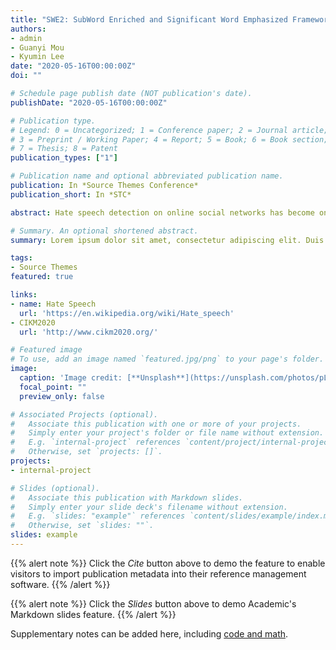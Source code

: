 ```yaml
---
title: "SWE2: SubWord Enriched and Significant Word Emphasized Framework for Hate Speech Detection"
authors:
- admin
- Guanyi Mou
- Kyumin Lee
date: "2020-05-16T00:00:00Z"
doi: ""

# Schedule page publish date (NOT publication's date).
publishDate: "2020-05-16T00:00:00Z"

# Publication type.
# Legend: 0 = Uncategorized; 1 = Conference paper; 2 = Journal article;
# 3 = Preprint / Working Paper; 4 = Report; 5 = Book; 6 = Book section;
# 7 = Thesis; 8 = Patent
publication_types: ["1"]

# Publication name and optional abbreviated publication name.
publication: In *Source Themes Conference*
publication_short: In *STC*

abstract: Hate speech detection on online social networks has become one of the emerging hot topics in recent years. With the broad spread and fast propagation speed across online social networks, hate speech makes significant impacts on society by increasing prejudice and hurting people. Therefore, there are aroused attention and concern from both industry and academia. In this paper, we address the hate speech problem and propose a novel hate speech detection framework called SWE2, which only relies on the content of messages and automatically identifies hate speech. In particular, our framework exploits both word-level semantic information and sub-word knowledge. It is intuitively persuasive and also practically performs well under a situation with/without character-level adversarial attack. Experimental results show that our proposed model achieves 0.975 accuracy and 0.953 macro F1, outperforming 7 state-of-the-art baselines under no adversarial attack. Our model robustly and significantly performed well under extreme adversarial attack (manipulation of 50% messages), achieving 0.957 accuracy and 0.934 macro F1.

# Summary. An optional shortened abstract.
summary: Lorem ipsum dolor sit amet, consectetur adipiscing elit. Duis posuere tellus ac convallis placerat. Proin tincidunt magna sed ex sollicitudin condimentum.

tags:
- Source Themes
featured: true

links:
- name: Hate Speech
  url: 'https://en.wikipedia.org/wiki/Hate_speech'
- CIKM2020
  url: 'http://www.cikm2020.org/'

# Featured image
# To use, add an image named `featured.jpg/png` to your page's folder. 
image:
  caption: 'Image credit: [**Unsplash**](https://unsplash.com/photos/pLCdAaMFLTE)'
  focal_point: ""
  preview_only: false

# Associated Projects (optional).
#   Associate this publication with one or more of your projects.
#   Simply enter your project's folder or file name without extension.
#   E.g. `internal-project` references `content/project/internal-project/index.md`.
#   Otherwise, set `projects: []`.
projects:
- internal-project

# Slides (optional).
#   Associate this publication with Markdown slides.
#   Simply enter your slide deck's filename without extension.
#   E.g. `slides: "example"` references `content/slides/example/index.md`.
#   Otherwise, set `slides: ""`.
slides: example
---
```


{{% alert note %}}
Click the *Cite* button above to demo the feature to enable visitors to import publication metadata into their reference management software.
{{% /alert %}}

{{% alert note %}}
Click the *Slides* button above to demo Academic's Markdown slides feature.
{{% /alert %}}

Supplementary notes can be added here, including [code and math](https://sourcethemes.com/academic/docs/writing-markdown-latex/).

